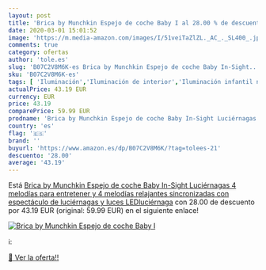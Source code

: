 ```yaml
---
layout: post
title: 'Brica by Munchkin Espejo de coche Baby I al 28.00 % de descuento'
date: 2020-03-01 15:01:52
image: 'https://m.media-amazon.com/images/I/51veiTaZlZL._AC_._SL400_.jpg'
comments: true
category: ofertas
author: 'tole.es'
slug: 'B07C2V8M6K-es Brica by Munchkin Espejo de coche Baby In-Sight...'
sku: 'B07C2V8M6K-es'
tags: [ 'Iluminación','Iluminación de interior','Iluminación infantil nocturna','Lámparas e iluminación infantil','munchkin', ]
actualPrice: 43.19 EUR
currency: EUR
price: 43.19
comparePrice: 59.99 EUR
prodname: 'Brica by Munchkin Espejo de coche Baby In-Sight Luciérnagas  4 melodías para entretener y 4 melodías relajantes  sincronizadas con espectáculo de luciérnagas y luces LEDluciérnaga'
country: 'es'
flag: '🇪🇸'
brand: ''
buyurl: 'https://www.amazon.es/dp/B07C2V8M6K/?tag=tolees-21'
descuento: '28.00'
average: '43.19'
---
```


Está [Brica by Munchkin Espejo de coche Baby In-Sight Luciérnagas  4 melodías para entretener y 4 melodías relajantes  sincronizadas con espectáculo de luciérnagas y luces LEDluciérnaga](https://www.amazon.es/dp/B07C2V8M6K/?tag=tolees-21) con 28.00 de descuento por 43.19 EUR (original: 59.99 EUR) en el siguiente enlace!

[![Brica by Munchkin Espejo de coche Baby I](https://m.media-amazon.com/images/I/51veiTaZlZL._AC_._SL400_.jpg)](https://www.amazon.es/dp/B07C2V8M6K/?tag=tolees-21)

ℹ️:


[🛒 Ver la oferta!!](https://www.amazon.es/dp/B07C2V8M6K/?tag=tolees-21)
